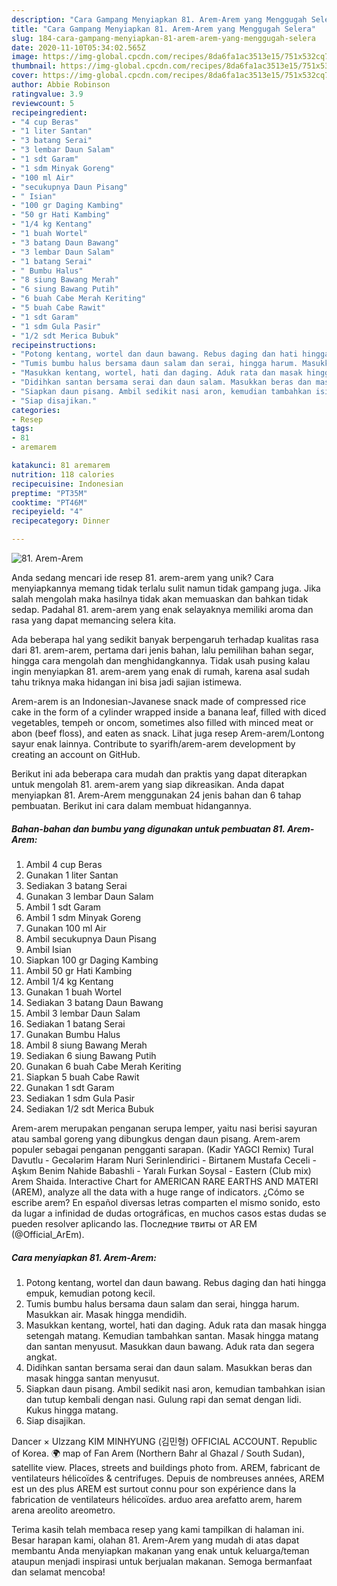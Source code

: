 ```yaml
---
description: "Cara Gampang Menyiapkan 81. Arem-Arem yang Menggugah Selera"
title: "Cara Gampang Menyiapkan 81. Arem-Arem yang Menggugah Selera"
slug: 184-cara-gampang-menyiapkan-81-arem-arem-yang-menggugah-selera
date: 2020-11-10T05:34:02.565Z
image: https://img-global.cpcdn.com/recipes/8da6fa1ac3513e15/751x532cq70/81-arem-arem-foto-resep-utama.jpg
thumbnail: https://img-global.cpcdn.com/recipes/8da6fa1ac3513e15/751x532cq70/81-arem-arem-foto-resep-utama.jpg
cover: https://img-global.cpcdn.com/recipes/8da6fa1ac3513e15/751x532cq70/81-arem-arem-foto-resep-utama.jpg
author: Abbie Robinson
ratingvalue: 3.9
reviewcount: 5
recipeingredient:
- "4 cup Beras"
- "1 liter Santan"
- "3 batang Serai"
- "3 lembar Daun Salam"
- "1 sdt Garam"
- "1 sdm Minyak Goreng"
- "100 ml Air"
- "secukupnya Daun Pisang"
- " Isian"
- "100 gr Daging Kambing"
- "50 gr Hati Kambing"
- "1/4 kg Kentang"
- "1 buah Wortel"
- "3 batang Daun Bawang"
- "3 lembar Daun Salam"
- "1 batang Serai"
- " Bumbu Halus"
- "8 siung Bawang Merah"
- "6 siung Bawang Putih"
- "6 buah Cabe Merah Keriting"
- "5 buah Cabe Rawit"
- "1 sdt Garam"
- "1 sdm Gula Pasir"
- "1/2 sdt Merica Bubuk"
recipeinstructions:
- "Potong kentang, wortel dan daun bawang. Rebus daging dan hati hingga empuk, kemudian potong kecil."
- "Tumis bumbu halus bersama daun salam dan serai, hingga harum. Masukkan air. Masak hingga mendidih."
- "Masukkan kentang, wortel, hati dan daging. Aduk rata dan masak hingga setengah matang. Kemudian tambahkan santan. Masak hingga matang dan santan menyusut. Masukkan daun bawang. Aduk rata dan segera angkat."
- "Didihkan santan bersama serai dan daun salam. Masukkan beras dan masak hingga santan menyusut."
- "Siapkan daun pisang. Ambil sedikit nasi aron, kemudian tambahkan isian dan tutup kembali dengan nasi. Gulung rapi dan semat dengan lidi. Kukus hingga matang."
- "Siap disajikan."
categories:
- Resep
tags:
- 81
- aremarem

katakunci: 81 aremarem 
nutrition: 118 calories
recipecuisine: Indonesian
preptime: "PT35M"
cooktime: "PT46M"
recipeyield: "4"
recipecategory: Dinner

---
```



![81. Arem-Arem](https://img-global.cpcdn.com/recipes/8da6fa1ac3513e15/751x532cq70/81-arem-arem-foto-resep-utama.jpg)

Anda sedang mencari ide resep 81. arem-arem yang unik? Cara menyiapkannya memang tidak terlalu sulit namun tidak gampang juga. Jika salah mengolah maka hasilnya tidak akan memuaskan dan bahkan tidak sedap. Padahal 81. arem-arem yang enak selayaknya memiliki aroma dan rasa yang dapat memancing selera kita.

Ada beberapa hal yang sedikit banyak berpengaruh terhadap kualitas rasa dari 81. arem-arem, pertama dari jenis bahan, lalu pemilihan bahan segar, hingga cara mengolah dan menghidangkannya. Tidak usah pusing kalau ingin menyiapkan 81. arem-arem yang enak di rumah, karena asal sudah tahu triknya maka hidangan ini bisa jadi sajian istimewa.

Arem-arem is an Indonesian-Javanese snack made of compressed rice cake in the form of a cylinder wrapped inside a banana leaf, filled with diced vegetables, tempeh or oncom, sometimes also filled with minced meat or abon (beef floss), and eaten as snack. Lihat juga resep Arem-arem/Lontong sayur enak lainnya. Contribute to syarifh/arem-arem development by creating an account on GitHub.


Berikut ini ada beberapa cara mudah dan praktis yang dapat diterapkan untuk mengolah 81. arem-arem yang siap dikreasikan. Anda dapat menyiapkan 81. Arem-Arem menggunakan 24 jenis bahan dan 6 tahap pembuatan. Berikut ini cara dalam membuat hidangannya.

<!--inarticleads1-->

##### Bahan-bahan dan bumbu yang digunakan untuk pembuatan 81. Arem-Arem:

1. Ambil 4 cup Beras
1. Gunakan 1 liter Santan
1. Sediakan 3 batang Serai
1. Gunakan 3 lembar Daun Salam
1. Ambil 1 sdt Garam
1. Ambil 1 sdm Minyak Goreng
1. Gunakan 100 ml Air
1. Ambil secukupnya Daun Pisang
1. Ambil  Isian
1. Siapkan 100 gr Daging Kambing
1. Ambil 50 gr Hati Kambing
1. Ambil 1/4 kg Kentang
1. Gunakan 1 buah Wortel
1. Sediakan 3 batang Daun Bawang
1. Ambil 3 lembar Daun Salam
1. Sediakan 1 batang Serai
1. Gunakan  Bumbu Halus
1. Ambil 8 siung Bawang Merah
1. Sediakan 6 siung Bawang Putih
1. Gunakan 6 buah Cabe Merah Keriting
1. Siapkan 5 buah Cabe Rawit
1. Gunakan 1 sdt Garam
1. Sediakan 1 sdm Gula Pasir
1. Sediakan 1/2 sdt Merica Bubuk


Arem-arem merupakan penganan serupa lemper, yaitu nasi berisi sayuran atau sambal goreng yang dibungkus dengan daun pisang. Arem-arem populer sebagai penganan pengganti sarapan. (Kadir YAGCI Remix) Tural Davutlu - Gecələrim Haram Nuri Serinlendirici - Birtanem Mustafa Ceceli - Aşkım Benim Nahide Babashli - Yaralı Furkan Soysal - Eastern (Club mix) Arem Shaida. Interactive Chart for AMERICAN RARE EARTHS AND MATERI (AREM), analyze all the data with a huge range of indicators. ¿Cómo se escribe arem? En español diversas letras comparten el mismo sonido, esto da lugar a infinidad de dudas ortográficas, en muchos casos estas dudas se pueden resolver aplicando las. Последние твиты от AR EM (@Official_ArEm). 

<!--inarticleads2-->

##### Cara menyiapkan 81. Arem-Arem:

1. Potong kentang, wortel dan daun bawang. Rebus daging dan hati hingga empuk, kemudian potong kecil.
1. Tumis bumbu halus bersama daun salam dan serai, hingga harum. Masukkan air. Masak hingga mendidih.
1. Masukkan kentang, wortel, hati dan daging. Aduk rata dan masak hingga setengah matang. Kemudian tambahkan santan. Masak hingga matang dan santan menyusut. Masukkan daun bawang. Aduk rata dan segera angkat.
1. Didihkan santan bersama serai dan daun salam. Masukkan beras dan masak hingga santan menyusut.
1. Siapkan daun pisang. Ambil sedikit nasi aron, kemudian tambahkan isian dan tutup kembali dengan nasi. Gulung rapi dan semat dengan lidi. Kukus hingga matang.
1. Siap disajikan.


Dancer × Ulzzang KIM MINHYUNG (김민형) OFFICIAL ACCOUNT. Republic of Korea. 🌍 map of Fan Arem (Northern Bahr al Ghazal / South Sudan), satellite view. Places, streets and buildings photo from. AREM, fabricant de ventilateurs hélicoïdes &amp; centrifuges. Depuis de nombreuses années, AREM est un des plus AREM est surtout connu pour son expérience dans la fabrication de ventilateurs hélicoïdes. arduo area arefatto arem, harem arena areolito areometro. 

Terima kasih telah membaca resep yang kami tampilkan di halaman ini. Besar harapan kami, olahan 81. Arem-Arem yang mudah di atas dapat membantu Anda menyiapkan makanan yang enak untuk keluarga/teman ataupun menjadi inspirasi untuk berjualan makanan. Semoga bermanfaat dan selamat mencoba!
